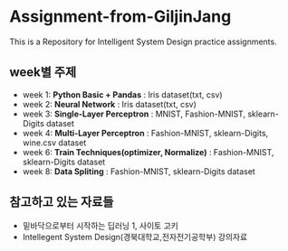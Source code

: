 # Assignment-from-GiljinJang
This is a Repository for Intelligent System Design practice assignments.



## week별 주제 
- week 1: **Python Basic + Pandas** : Iris dataset(txt, csv)  
- week 2: **Neural Network**          : Iris dataset(txt, csv) 
- week 3: **Single-Layer Perceptron** : MNIST, Fashion-MNIST, sklearn-Digits dataset 
- week 4: **Multi-Layer Perceptron**  : Fashion-MNIST, sklearn-Digits, wine.csv dataset
- week 6: **Train Techniques(optimizer, Normalize)**  : Fashion-MNIST, sklearn-Digits dataset
- week 8: **Data Spliting**           : Fashion-MNIST, sklearn-Digits dataset 

## 참고하고 있는 자료들
- 밑바닥으로부터 시작하는 딥러닝 1, 사이토 고키
- Intellegent System Design(경북대학교,전자전기공학부) 강의자료
